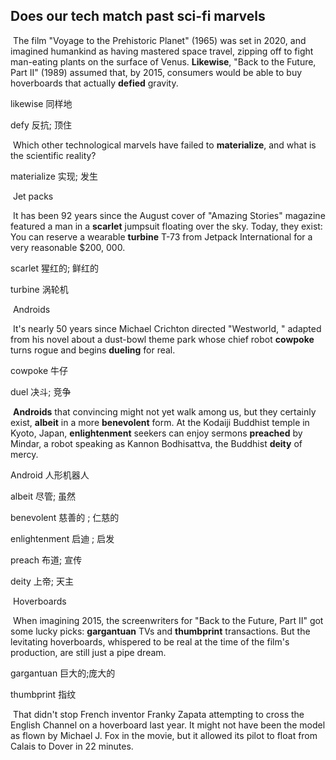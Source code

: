## Does our tech match past sci-fi marvels

​		The film "Voyage to the Prehistoric Planet" (1965) was set in 2020, and imagined humankind as having mastered space travel, zipping off to fight man-eating plants on the surface of Venus. **Likewise**, "Back to the Future, Part II" (1989) assumed that, by 2015, consumers would be able to buy hoverboards that actually **defied** gravity.

likewise  同样地

defy  反抗; 顶住

​		Which other technological marvels have failed to **materialize**, and what is the scientific reality?

materialize  实现; 发生

​		Jet packs

​		It has been 92 years since the August cover of "Amazing Stories" magazine featured a man in a **scarlet** jumpsuit floating over the sky. Today, they exist: You can reserve a wearable **turbine** T-73 from Jetpack International for a very reasonable $200, 000.

scarlet  猩红的; 鲜红的

turbine  涡轮机

​		Androids

​		It's nearly 50 years since Michael Crichton directed "Westworld, " adapted from his novel about a dust-bowl theme park whose chief robot **cowpoke** turns rogue and begins **dueling** for real.

cowpoke  牛仔

duel  决斗; 竞争

​		**Androids** that convincing might not yet walk among us, but they certainly exist, **albeit** in a more **benevolent** form. At the Kodaiji Buddhist temple in Kyoto, Japan, **enlightenment** seekers can enjoy sermons **preached** by Mindar, a robot speaking as Kannon Bodhisattva, the Buddhist **deity** of mercy.

Android  人形机器人

albeit  尽管; 虽然

benevolent  慈善的 ; 仁慈的

enlightenment  启迪 ; 启发

preach  布道; 宣传

deity  上帝; 天主

​		Hoverboards

​		When imagining 2015, the screenwriters for "Back to the Future, Part II" got some lucky picks: **gargantuan** TVs and **thumbprint** transactions. But the levitating hoverboards, whispered to be real at the time of the film's production, are still just a pipe dream.

gargantuan  巨大的;庞大的

thumbprint  指纹

​		That didn't stop French inventor Franky Zapata attempting to cross the English Channel on a hoverboard last year. It might not have been the model as flown by Michael J. Fox in the movie, but it allowed its pilot to float from Calais to Dover in 22 minutes.
